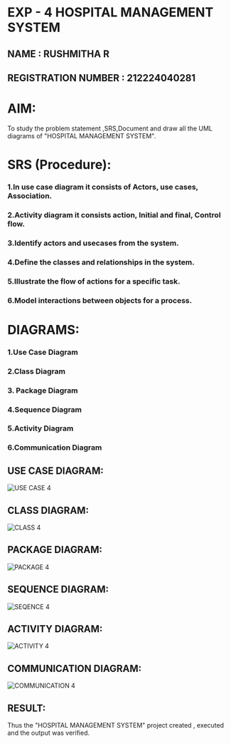 # EXP - 4 HOSPITAL MANAGEMENT SYSTEM
## NAME : RUSHMITHA R
## REGISTRATION NUMBER : 212224040281

# AIM:
To study the problem statement ,SRS,Document and draw all the UML diagrams of "HOSPITAL MANAGEMENT SYSTEM".

# SRS (Procedure):
### 1.In use case diagram it consists of Actors, use cases, Association.
### 2.Activity diagram it consists action, Initial and final, Control flow.
### 3.Identify actors and usecases from the system.
### 4.Define the classes and relationships in the system.
### 5.Illustrate the flow of actions for a specific task.
### 6.Model interactions between objects for a process.

# DIAGRAMS:

### 1.Use Case Diagram
### 2.Class Diagram
### 3. Package Diagram
### 4.Sequence Diagram
### 5.Activity Diagram
### 6.Communication Diagram

## USE CASE DIAGRAM:
![USE CASE 4](https://github.com/user-attachments/assets/bad6c174-d38b-4dd6-b514-98188428878e)

## CLASS DIAGRAM:
![CLASS 4](https://github.com/user-attachments/assets/6f1d87cc-781d-4e89-8b77-24e574a8270e)


## PACKAGE DIAGRAM:
![PACKAGE 4](https://github.com/user-attachments/assets/4f7b9f63-20b4-41a4-bc6d-3f11cf119fd1)

## SEQUENCE DIAGRAM:
![SEQENCE 4](https://github.com/user-attachments/assets/82cddc9a-0926-4f1b-b7d2-3ca96c6087d3)

## ACTIVITY DIAGRAM:
![ACTIVITY 4](https://github.com/user-attachments/assets/ec4d44cb-1442-430e-a8c9-ebe1967ec0a3)

## COMMUNICATION DIAGRAM:
![COMMUNICATION 4](https://github.com/user-attachments/assets/f6264249-3f0a-4046-aadd-31ebf74ffac4)

## RESULT:
Thus the "HOSPITAL MANAGEMENT SYSTEM" project created , executed and the output was verified.
